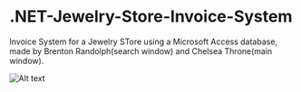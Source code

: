 # .NET-Jewelry-Store-Invoice-System

Invoice System for a Jewelry STore using a Microsoft Access database, made by Brenton Randolph(search window) and Chelsea Throne(main window).

![Alt text](/relative/path/to/img.jpg?raw=true "Main Window")

